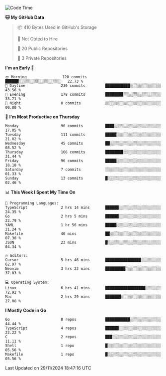 <!--START_SECTION:waka-->
![Code Time](http://img.shields.io/badge/Code%20Time-976%20hrs%2010%20mins-blue)

**🐱 My GitHub Data** 

> 📦 410 Bytes Used in GitHub's Storage 
 > 
> 🚫 Not Opted to Hire
 > 
> 📜 20 Public Repositories 
 > 
> 🔑 3 Private Repositories 
 > 
**I'm an Early 🐤** 

```text
🌞 Morning                120 commits         ██████░░░░░░░░░░░░░░░░░░░   22.73 % 
🌆 Daytime                230 commits         ███████████░░░░░░░░░░░░░░   43.56 % 
🌃 Evening                178 commits         ████████░░░░░░░░░░░░░░░░░   33.71 % 
🌙 Night                  0 commits           ░░░░░░░░░░░░░░░░░░░░░░░░░   00.00 % 
```
📅 **I'm Most Productive on Thursday** 

```text
Monday                   90 commits          ████░░░░░░░░░░░░░░░░░░░░░   17.05 % 
Tuesday                  111 commits         █████░░░░░░░░░░░░░░░░░░░░   21.02 % 
Wednesday                45 commits          ██░░░░░░░░░░░░░░░░░░░░░░░   08.52 % 
Thursday                 166 commits         ████████░░░░░░░░░░░░░░░░░   31.44 % 
Friday                   96 commits          █████░░░░░░░░░░░░░░░░░░░░   18.18 % 
Saturday                 7 commits           ░░░░░░░░░░░░░░░░░░░░░░░░░   01.33 % 
Sunday                   13 commits          █░░░░░░░░░░░░░░░░░░░░░░░░   02.46 % 
```


📊 **This Week I Spent My Time On** 

```text
💬 Programming Languages: 
TypeScript               2 hrs 14 mins       ██████░░░░░░░░░░░░░░░░░░░   24.35 % 
Go                       2 hrs 5 mins        ██████░░░░░░░░░░░░░░░░░░░   22.79 % 
YAML                     1 hr 56 mins        █████░░░░░░░░░░░░░░░░░░░░   21.24 % 
Makefile                 40 mins             ██░░░░░░░░░░░░░░░░░░░░░░░   07.38 % 
JSON                     23 mins             █░░░░░░░░░░░░░░░░░░░░░░░░   04.34 % 

🔥 Editors: 
Cursor                   5 hrs 46 mins       ████████████████░░░░░░░░░   62.97 % 
Neovim                   3 hrs 23 mins       █████████░░░░░░░░░░░░░░░░   37.03 % 

💻 Operating System: 
Linux                    6 hrs 41 mins       ██████████████████░░░░░░░   72.92 % 
Mac                      2 hrs 29 mins       ███████░░░░░░░░░░░░░░░░░░   27.08 % 
```

**I Mostly Code in Go** 

```text
Go                       8 repos             ███████████░░░░░░░░░░░░░░   44.44 % 
TypeScript               4 repos             ██████░░░░░░░░░░░░░░░░░░░   22.22 % 
C                        2 repos             ███░░░░░░░░░░░░░░░░░░░░░░   11.11 % 
Shell                    1 repo              █░░░░░░░░░░░░░░░░░░░░░░░░   05.56 % 
Makefile                 1 repo              █░░░░░░░░░░░░░░░░░░░░░░░░   05.56 % 
```




 Last Updated on 29/11/2024 18:47:16 UTC
<!--END_SECTION:waka-->
